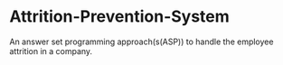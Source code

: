 # Attrition-Prevention-System
An answer set programming approach(s(ASP)) to handle the employee attrition in a company. 
